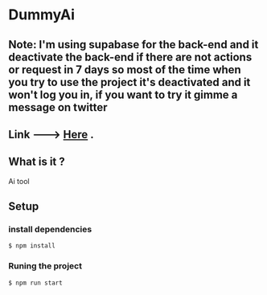 # DummyAi

## Note: I'm using supabase for the back-end and it deactivate the back-end if there are not actions or request in 7 days so most of the time when you try to use the project it's deactivated and it won't log you in, if you want to try it gimme a message on twitter 

## Link ---> [Here](https://dummy-ai.vercel.app) .
## What is it ?

Ai tool

## Setup

### install dependencies

    $ npm install

### Runing the project

    $ npm run start

